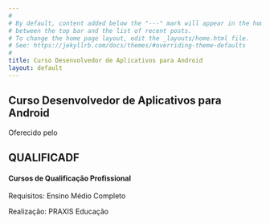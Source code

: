 ```yaml
---
#
# By default, content added below the "---" mark will appear in the home page
# between the top bar and the list of recent posts.
# To change the home page layout, edit the _layouts/home.html file.
# See: https://jekyllrb.com/docs/themes/#overriding-theme-defaults
#
title: Curso Desenvolvedor de Aplicativos para Android
layout: default
---
```


## Curso Desenvolvedor de Aplicativos para Android
   
      
Oferecido pelo    
   
    
## QUALIFICADF
#### Cursos de Qualificação Profissional 
Requisitos: Ensino Médio Completo
   
      
         
            
               
                  



Realização: PRAXIS Educação
